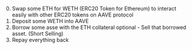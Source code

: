 0. Swap some ETH for WETH (ERC20 Token for Ethereum) to interact easily with other ERC20 tokens on AAVE protocol
1. Deposit some WETH into AAVE
2. Borrow some asse with the ETH collateral
    optional - Sell that borrowed asset. (Short Selling)
3. Repay everything back